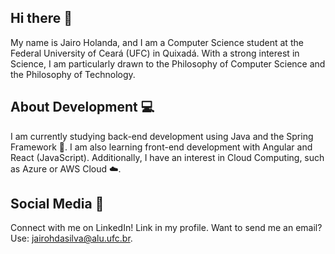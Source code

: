 ## Hi there 👋  
My name is Jairo Holanda, and I am a Computer Science student at the Federal University of Ceará (UFC) in Quixadá. With a strong interest in Science, I am particularly drawn to the Philosophy of Computer Science and the Philosophy of Technology.

## About Development 💻  
I am currently studying back-end development using Java and the Spring Framework 🌱. I am also learning front-end development with Angular and React (JavaScript). Additionally, I have an interest in Cloud Computing, such as Azure or AWS Cloud ☁️.

## Social Media 👥  
Connect with me on LinkedIn! Link in my profile. Want to send me an email? Use: jairohdasilva@alu.ufc.br.
